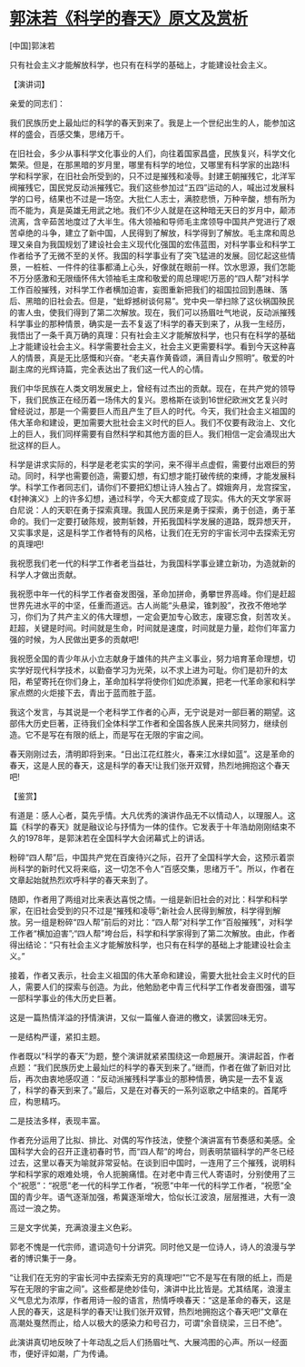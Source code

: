 # [郭沫若《科学的春天》原文及赏析](https://www.vrrw.net/wx/14609.html)

[中国]郭沫若

只有社会主义才能解放科学，也只有在科学的基础上，才能建设社会主义。

【演讲词】

亲爱的同志们：

我们民族历史上最灿烂的科学的春天到来了。我是上一个世纪出生的人，能参加这样的盛会，百感交集，思绪万千。

在旧社会，多少从事科学文化事业的人们，向往着国家昌盛，民族复兴，科学文化繁荣。但是，在那黑暗的岁月里，哪里有科学的地位，又哪里有科学家的出路!科学和科学家，在旧社会所受到的，只不过是摧残和凌辱。封建王朝摧残它，北洋军阀摧残它，国民党反动派摧残它。我们这些参加过“五四”运动的人，喊出过发展科学的口号，结果也不过是一场空。大批仁人志士，满腔悲愤，万种辛酸，想有所为而不能为，真是英雄无用武之地。我们不少人就是在这种暗无天日的岁月中，颠沛流离，含辛茹苦地度过了大半生。伟大领袖和导师毛主席领导中国共产党进行了艰苦卓绝的斗争，建立了新中国，人民得到了解放，科学得到了解放。毛主席和周总理又亲自为我国规划了建设社会主义现代化强国的宏伟蓝图，对科学事业和科学工作者给予了无微不至的关怀。我国的科学事业有了突飞猛进的发展。回忆起这些情景，一桩桩、一件件的往事都涌上心头，好像就在眼前一样。饮水思源，我们怎能不万分感激和无限缅怀伟大领袖毛主席和敬爱的周总理呢!万恶的“四人帮”对科学工作百般摧残，对科学工作者横加迫害，妄图重新把我们的祖国拉回到愚昧、落后、黑暗的旧社会去。但是，“蚍蜉撼树谈何易”。党中央一举扫除了这伙祸国殃民的害人虫，使我们得到了第二次解放。现在，我们可以扬眉吐气地说，反动派摧残科学事业的那种情景，确实是一去不复返了!科学的春天到来了，从我一生经历，我悟出了一条千真万确的真理：只有社会主义才能解放科学，也只有在科学的基础上才能建设社会主义。科学需要社会主义，社会主义更需要科学。看到今天这种喜人的情景，真是无比感慨和兴奋。“老夫喜作黄昏颂，满目青山夕照明”。敬爱的叶副主席的光辉诗篇，完全表达出了我们这一代人的心情。

我们中华民族在人类文明发展史上，曾经有过杰出的贡献。现在，在共产党的领导下，我们民族正在经历着一场伟大的复兴。恩格斯在谈到16世纪欧洲文艺复兴时曾经说过，那是一个需要巨人而且产生了巨人的时代。今天，我们社会主义祖国的伟大革命和建设，更加需要大批社会主义时代的巨人。我们不仅要有政治上、文化上的巨人，我们同样需要有自然科学和其他方面的巨人。我们相信一定会涌现出大批这样的巨人。

科学是讲求实际的，科学是老老实实的学问，来不得半点虚假，需要付出艰巨的劳动。同时，科学也需要创造，需要幻想，有幻想才能打破传统的束缚，才能发展科学。科学工作者同志们，请你们不要把幻想让诗人独占了。嫦娥奔月，龙宫探宝，《封神演义》上的许多幻想，通过科学，今天大都变成了现实。伟大的天文学家哥白尼说：人的天职在勇于探索真理。我国人民历来是勇于探索，勇于创造，勇于革命的。我们一定要打破陈规，披荆斩棘，开拓我国科学发展的道路，既异想天开，又实事求是，这是科学工作者特有的风格，让我们在无穷的宇宙长河中去探索无穷的真理吧!

我祝愿我们老一代的科学工作者老当益壮，为我国科学事业建立新功，为造就新的科学人才做出贡献。

我祝愿中年一代的科学工作者奋发图强，革命加拼命，勇攀世界高峰。你们是赶超世界先进水平的中坚，任重而道远。古人尚能“头悬梁，锥刺股”，孜孜不倦地学习，你们为了共产主义的伟大理想，一定会更加专心致志，废寝忘食，刻苦攻关。赶超，关键是时间。时间就是生命，时间就是速度，时间就是力量，趁你们年富力强的时候，为人民做出更多的贡献吧!

我祝愿全国的青少年从小立志献身于雄伟的共产主义事业，努力培育革命理想，切实学好现代科学技术，以勤奋学习为光荣，以不求上进为可耻。你们是初升的太阳，希望寄托在你们身上，革命加科学将使你们如虎添翼，把老一代革命家和科学家点燃的火炬接下去，青出于蓝而胜于蓝。

我这个发言，与其说是一个老科学工作者的心声，无宁说是对一部巨著的期望。这部伟大历史巨著，正待我们全体科学工作者和全国各族人民来共同努力，继续创造。它不是写在有限的纸上，而是写在无限的宇宙之间。

春天刚刚过去，清明即将到来。“日出江花红胜火，春来江水绿如蓝”。这是革命的春天，这是人民的春天，这是科学的春天!让我们张开双臂，热烈地拥抱这个春天吧!



【鉴赏】

有道是：感人心者，莫先乎情。大凡优秀的演讲作品无不以情动人，以理服人。这篇《科学的春天》就是融议论与抒情为一体的佳作。它发表于十年浩劫刚刚结束不久的1978年，是郭沫若在全国科学大会闭幕式上的讲话。

粉碎“四人帮”后，中国共产党在百废待兴之际，召开了全国科学大会，这预示着崇尚科学的新时代又将来临，这一切怎不令人“百感交集，思绪万千”。所以，作者在文章起始就热烈欢呼科学的春天来到了。

随即，作者用了两组对比来表达喜悦之情。一组是新旧社会的对比：科学和科学家，在旧社会受到的只不过是“摧残和凌辱”;新社会人民得到解放，科学得到解放。另一组是粉碎“四人帮”前后的对比：“四人帮”对科学工作“百般摧残”，对科学工作者“横加迫害”;“四人帮”垮台后，科学和科学家得到了第二次解放。由此，作者得出结论：“只有社会主义才能解放科学，也只有在科学的基础上才能建设社会主义。”

接着，作者又表示，社会主义祖国的伟大革命和建设，需要大批社会主义时代的巨人，需要人们的探索与创造。为此，他勉励老中青三代科学工作者发奋图强，谱写一部科学事业的伟大历史巨著。

这是一篇热情洋溢的抒情演讲，又似一篇催人奋进的檄文，读罢回味无穷。

一是结构严谨，紧扣主题。

作者既以“科学的春天”为题，整个演讲就紧紧围绕这一命题展开。演讲起首，作者点题：“我们民族历史上最灿烂的科学的春天到来了。”继而，作者在做了新旧对比后，再次由衷地感叹道：“反动派摧残科学事业的那种情景，确实是一去不复返了，科学的春天到来了。”最后，又是在对春天的一系列讴歌之中结束的。首尾呼应，构思精巧。

二是技法多样，表现丰富。

作者充分运用了比拟、排比、对偶的写作技法，使整个演讲富有节奏感和美感。全国科学大会的召开正逢初春时节，而“四人帮”的垮台，则表明禁锢科学的严冬已经过去，这里以春天为喻就非常妥帖。在谈到旧中国时，一连用了三个摧残，说明科学和科学家的艰难处境，令人扼腕痛惜。在对老中青三代人寄语时，分别使用了三个“祝愿”：“祝愿”老一代的科学工作者，“祝愿”中年一代的科学工作者，“祝愿”全国的青少年。语气逐渐加强，希冀逐渐增大，恰似长江波浪，层层推进，大有一浪高过一浪之势。

三是文字优美，充满浪漫主义色彩。

郭老不愧是一代宗师，遣词造句十分讲究。同时他又是一位诗人，诗人的浪漫与学者的博识集于一身。

“让我们在无穷的宇宙长河中去探索无穷的真理吧!”“它不是写在有限的纸上，而是写在无限的宇宙之间”。这些都是绝妙佳句，演讲中比比皆是。尤其结尾，浪漫主义气息尤为浓厚，作者用诗一般的语言，热情呼唤春天：“这是革命的春天，这是人民的春天，这是科学的春天!让我们张开双臂，热烈地拥抱这个春天吧!”文章在高潮处戛然而止，给人以极大的感染力和号召力，可谓“余音绕梁，三日不绝”。

此演讲真切地反映了十年动乱之后人们扬眉吐气、大展鸿图的心声。所以一经面市，便好评如潮，广为传诵。

